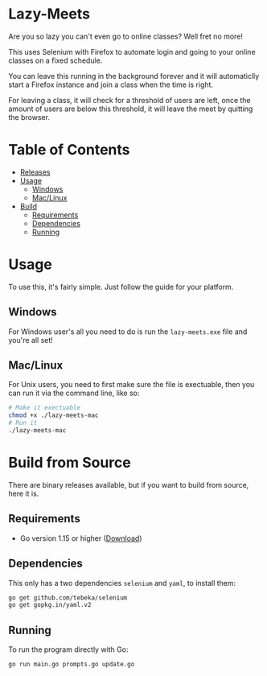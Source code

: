 # Lazy-Meets

Are you so lazy you can't even go to online classes? Well fret no more!

This uses Selenium with Firefox to automate login and going to your online classes on a fixed schedule.

You can leave this running in the background forever and it will automaticlly start a Firefox instance and join a class when the time is right.

For leaving a class, it will check for a threshold of users are left, once the amount of users are below this threshold, it will leave the meet by quitting the browser.

# Table of Contents
- [Releases](https://github.com/AB0529/lazy-meets/releases/)
- [Usage](#Usage)
    - [Windows](#Windows)
    - [Mac/Linux](#Mac/Linux)
- [Build](#Build)
    - [Requirements](#Requirements)
    - [Dependencies](#Dependencies)
    - [Running](#Running)

# Usage
To use this, it's fairly simple. Just follow the guide for your platform.
## Windows
For Windows user's all you need to do is run the `lazy-meets.exe` file and you're all set!
## Mac/Linux
For Unix users, you need to first make sure the file is exectuable, then you can run it via the command line, like so:
```sh
# Make it exectuable
chmod +x ./lazy-meets-mac
# Run it
./lazy-meets-mac
```

# Build from Source
There are binary releases available, but if you want to build from source, here it is.
## Requirements
* Go version 1.15 or higher ([Download](https://golang.org/dl/))
## Dependencies
This only has a two dependencies `selenium` and `yaml`, to install them:
```sh
go get github.com/tebeka/selenium 
go get gopkg.in/yaml.v2 
```
## Running
To run the program directly with Go:
```sh
go run main.go prompts.go update.go
```